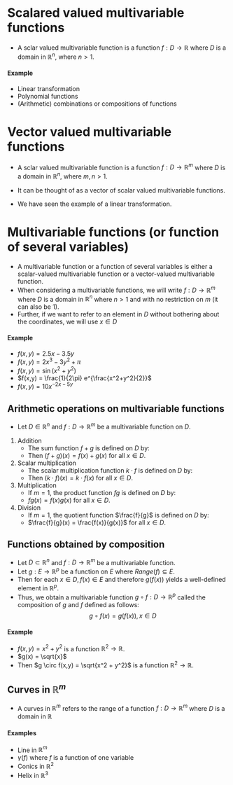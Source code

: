 # Scalared valued multivariable functions

- A sclar valued multivariable function is a function $f : D \rightarrow \mathbb{R}$ where $D$ is a domain in $\mathbb{R}^n$, where $n > 1$.

#### Example

- Linear transformation
- Polynomial functions
- (Arithmetic) combinations or compositions of functions

# Vector valued multivariable functions

- A sclar valued multivariable function is a function $f : D  \rightarrow \mathbb{R}^m$ where $D$ is a domain in $\mathbb{R}^n$, where $m,n > 1$.

- It can be thought of as a vector of scalar valued multivariable functions.
- We have seen the example of a linear transformation.

# Multivariable functions (or function of several variables)

- A multivariable function or a function of several variables is either a scalar-valued multivariable function or a vector-valued multivariable function.
- When considering a multivariable functions, we will write $f : D \rightarrow \mathbb{R}^m$ where $D$ is a domain in $\mathbb{R}^n$ where $n > 1$ and with no restriction on $m$ (it can also be 1).
- Further, if we want to refer to an element in $D$ without bothering about the coordinates, we will use $x \in D$

#### Example

- $f(x,y) = 2.5x - 3.5y$
- $f(x,y) = 2x^3 - 3y^2 + \pi$
- $f(x,y) = \sin(x^2 + y^2)$
- $f(x,y) = \frac{1}{2\pi} e^{\frac{x^2+y^2}{2}}$
- $f(x,y) = 10x^{-2x-5y}$

## Arithmetic operations on multivariable functions

- Let $D \in \mathbb{R}^n$ and $f : D \rightarrow \mathbb{R}^m$ be a multivariable function on $D$.

1. Addition
   - The sum function $f+g$ is defined on $D$ by:
   - Then $(f+g)(x) = f(x) +g(x)$ for all $x \in D$.
2. Scalar multiplication
   - The scalar multiplication function $k \cdot f$ is defined on $D$ by:
   - Then $(k \cdot f)(x) = k \cdot f(x)$ for all $x \in D$.
3. Multiplication
   - If $m=1$, the product function $fg$ is defined on $D$ by:
   - $fg(x) = f(x)g(x)$ for all $x \in D$.
4. Division
   - If $m=1$, the quotient function $\frac{f}{g}$ is defined on $D$ by:
   - $\frac{f}{g}(x) = \frac{f(x)}{g(x)}$ for all $x \in D$.

## Functions obtained by composition

- Let $D \subset \mathbb{R}^n$ and $f : D \rightarrow \mathbb{R}^m$ be a multivariable function.
- Let $g: E \rightarrow \mathbb{R}^p$ be a function on $E$ where $Range(f) \subseteq E$.
- Then for each $x \in D, f(x) \in E$ and therefore $g(f(x))$ yields a well-defined element in $\mathbb{R}^p$.
- Thus, we obtain a multivariable function $g \circ f: D \rightarrow \mathbb{R}^p$ called the composition of $g$ and $f$ defined as follows:
  $$g \circ f(x) = g(f(x)), x \in D$$

#### Example

- $f(x,y) = x^2 + y^2$ is a function $\mathbb{R}^2 \rightarrow \mathbb{R}$.
- $g(x) = \sqrt{x}$
- Then $g \circ f(x,y) = \sqrt{x^2 + y^2}$ is a function $\mathbb{R}^2 \rightarrow \mathbb{R}$.

## Curves in $\mathbb{R}^m$

- A curves in $\mathbb{R}^m$ refers to the range of a function $f : D \rightarrow \mathbb{R}^m$ where $D$ is a domain in $\mathbb{R}$
#### Examples
- Line in $\mathbb{R}^m$
- $\gamma(f)$ where $f$ is a function of one variable
- Conics in $\mathbb{R}^2$
- Helix in $\mathbb{R}^3$
